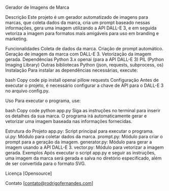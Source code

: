 Gerador de Imagens de Marca

Descrição
Este projeto é um gerador automatizado de imagens para marcas, que coleta dados da marca, cria um prompt baseado nessas informações, gera uma imagem utilizando a API DALL-E 3, e em seguida vetoriza a imagem para formatos mais amigáveis para uso em branding e marketing.

Funcionalidades
Coleta de dados da marca.
Criação de prompt automático.
Geração de imagem da marca com DALL-E 3.
Vetorização da imagem gerada.
Dependências
Python 3.x
openai (para a API DALL-E 3)
PIL (Python Imaging Library)
Outras bibliotecas Python (json, requests, subprocess, os)
Instalação
Para instalar as dependências necessárias, execute:

bash
Copy code
pip install openai pillow requests
Configuração
Antes de executar o projeto, é necessário configurar a chave de API para o DALL-E 3 no arquivo config.py.

Uso
Para executar o programa, use:

bash
Copy code
python app.py
Siga as instruções no terminal para inserir os detalhes da sua marca. O programa irá automaticamente gerar e vetorizar uma imagem baseada nas informações fornecidas.

Estrutura do Projeto
app.py: Script principal para executar o programa.
ui.py: Módulo para coletar dados da marca.
prompt.py: Módulo para criar o prompt para a geração da imagem.
generator.py: Módulo para gerar a imagem usando a API DALL-E 3.
vector.py: Módulo para vetorizar a imagem gerada.
Exemplos
Após executar o script app.py e seguir as instruções, uma imagem da marca será gerada e salva no diretório especificado, além de ser convertida para o formato SVG.

Licença
[Opensource]

Contato
[contato@rodrigofernandes.com]
